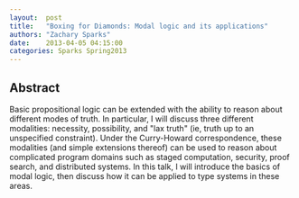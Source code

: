 ```yaml
--- 
layout:  post 
title:   "Boxing for Diamonds: Modal logic and its applications"
authors: "Zachary Sparks" 
date:    2013-04-05 04:15:00 
categories: Sparks Spring2013
--- 
```

## Abstract

Basic propositional logic can be extended with the ability to reason about
different modes of truth. In particular, I will discuss three different
modalities: necessity, possibility, and "lax truth" (ie, truth up to an
unspecified constraint). Under the Curry-Howard correspondence, these
modalities (and simple extensions thereof) can be used to reason about
complicated program domains such as staged computation, security, proof
search, and distributed systems. In this talk, I will introduce the basics
of modal logic, then discuss how it can be applied to type systems in these
areas.

